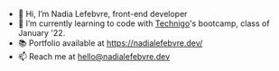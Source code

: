- 👋 Hi, I’m Nadia Lefebvre, front-end developer
- 🌱 I’m currently learning to code with <a class="reference" href="https://www.technigo.io" title="Technigo">Technigo</a>'s bootcamp, class of January '22.
- 📚 Portfolio available at <a class="reference" href="https://nadialefebvre.dev/" title="Nadia Lefebvre">https://nadialefebvre.dev/</a>
- 📫 Reach me at <a href="mailto:hello@nadialefebvre.dev" title="Nadia Lefebvre">hello@nadialefebvre.dev</a>

<!---
nadialefebvre/nadialefebvre is a ✨ special ✨ repository because its `README.md` (this file) appears on your GitHub profile.
You can click the Preview link to take a look at your changes.
--->
